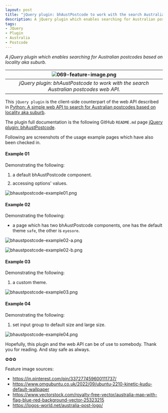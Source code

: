 ```yaml
---
layout: post
title: "jQuery plugin: bhAustPostcode to work with the search Australian postcodes web API."
description: A jQuery plugin which enables searching for Australian postcodes based on locality aka suburb.
tags:
- JQuery
- Plugin
- Australia
- Postcode
---
```


<em>A jQuery plugin which enables searching for Australian postcodes based on locality aka suburb.</em>

| ![069-feature-image.png](https://behainguyen.files.wordpress.com/2023/06/069-feature-image.png) |
|:--:|
| *jQuery plugin: bhAustPostcode to work with the search Australian postcodes web API.* |

<p>
This <code>jQuery plugin</code> is the client-side counterpart of the web API described in 
<a href="https://behainguyen.wordpress.com/2023/05/18/python-a-simple-web-api-to-search-for-australian-postcodes-based-on-locality-aka-suburb/"
title="Python: A simple web API to search for Australian postcodes based on locality aka suburb"
target="_blank">Python: A simple web API to search for Australian postcodes based on locality aka suburb</a>.
</p>

<p>
The plugin full documentation is the following GitHub <code>README.md</code> page 
<a href="https://github.com/behai-nguyen/bh_aust_postcode/tree/main/jquery-bhaustpostcode#readme"
title="jQuery plugin: bhAustPostcode" target="_blank">jQuery plugin: bhAustPostcode</a>.
</p>

<p>
Following are screenshots of the usage example pages which have also been checked in.
</p>

<h4>Example 01</h4>

<p>
Demonstrating the following:
</p>

<ol>
<li style="margin-top:10px;">a default bhAustPostcode component. </li>
<li style="margin-top:10px;">accessing options' values.</li>
</ol>

![bhaustpostcode-example01.png](https://behainguyen.files.wordpress.com/2023/06/bhaustpostcode-example01.png)

<h4>Example 02</h4>

<p>
Demonstrating the following:
</p>

<ul>
<li style="margin-top:10px;">a page which has two bhAustPostcode components, 
one has the default theme <code>safe</code>, the other is <code>eyesore</code>.</li>
</ul>

![bhaustpostcode-example02-a.png](https://behainguyen.files.wordpress.com/2023/06/bhaustpostcode-example02-a.png)

![bhaustpostcode-example02-b.png](https://behainguyen.files.wordpress.com/2023/06/bhaustpostcode-example02-b.png)

<h4>Example 03</h4>

<p>
Demonstrating the following:
</p>

<ol>
<li style="margin-top:10px;">a custom theme.</li>
</ol>

![bhaustpostcode-example03.png](https://behainguyen.files.wordpress.com/2023/06/bhaustpostcode-example03.png)

<h4>Example 04</h4>

<p>
Demonstrating the following:
</p>

<ol>
<li style="margin-top:10px;">set input group to default size and large size.</li>
</ol>

![bhaustpostcode-example04.png](https://behainguyen.files.wordpress.com/2023/06/bhaustpostcode-example04.png)

<p>
Hopefully, this plugin and the web API can be of use to somebody. Thank you for 
reading. And stay safe as always.
</p>

<p>✿✿✿</p>

<p>
Feature image sources:
</p>

<ul>
<li>
<a href="https://in.pinterest.com/pin/337277459600111737/" target="_blank">https://in.pinterest.com/pin/337277459600111737/</a>
</li>
<li>
<a href="https://www.omgubuntu.co.uk/2022/09/ubuntu-2210-kinetic-kudu-default-wallpaper" target="_blank">https://www.omgubuntu.co.uk/2022/09/ubuntu-2210-kinetic-kudu-default-wallpaper</a>
</li>
<li>
<a href="https://www.vectorstock.com/royalty-free-vector/australia-map-with-flag-blue-red-background-vector-25323215" target="_blank">https://www.vectorstock.com/royalty-free-vector/australia-map-with-flag-blue-red-background-vector-25323215</a>
</li>
<li>
<a href="https://logos-world.net/australia-post-logo/" target="_blank">https://logos-world.net/australia-post-logo/</a>
</li>
</ul>